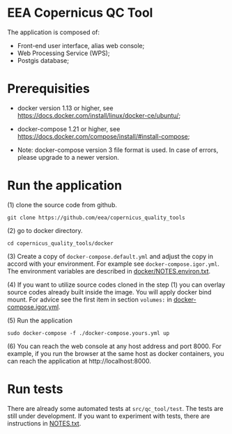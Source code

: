 # EEA Copernicus QC Tool

The application is composed of:
* Front-end user interface, alias web console;
* Web Processing Service (WPS);
* Postgis database;

# Prerequisities

* docker version 1.13 or higher, see https://docs.docker.com/install/linux/docker-ce/ubuntu/;
* docker-compose 1.21 or higher, see https://docs.docker.com/compose/install/#install-compose;

* Note: docker-compose version 3 file format is used. In case of errors, please upgrade to a newer version.

# Run the application

(1) clone the source code from github.
```
git clone https://github.com/eea/copernicus_quality_tools
```

(2) go to docker directory.
```
cd copernicus_quality_tools/docker
```

(3) Create a copy of `docker-compose.default.yml` and adjust the copy in accord with your environment.  For example see `docker-compose.igor.yml`.  The environment variables are described in [docker/NOTES.environ.txt](docker/NOTES.environ.txt).

(4) If you want to utilize source codes cloned in the step (1) you can overlay source codes already built inside the image.  You will apply docker bind mount.  For advice see the first item in section `volumes:` in [docker-compose.igor.yml](docker/docker-compose.igor.yml).

(5) Run the application
```
sudo docker-compose -f ./docker-compose.yours.yml up
```

(6) You can reach the web console at any host address and port 8000.  For example, if you run the browser at the same host as docker containers, you can reach the application at http://localhost:8000.


# Run tests

There are already some automated tests at `src/qc_tool/test`.
The tests are still under development.
If you want to experiment with tests, there are instructions in [NOTES.txt](src/qc_tool/test/NOTES.txt).
